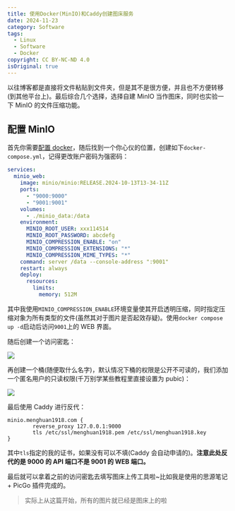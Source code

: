 ```yaml
---
title: 使用Docker(MinIO)和Caddy创建图床服务
date: 2024-11-23
category: Software
tags:
  - Linux
  - Software
  - Docker
copyright: CC BY-NC-ND 4.0
isOriginal: true
---
```


以往博客都是直接将文件粘贴到文件夹，但是其不是很方便，并且也不方便转移(到其他平台上)。最后综合几个选择，选择自建 MinIO 当作图床，同时也实验一下 MinIO 的文件压缩功能。

<!-- more -->

## 配置 MinIO

首先你需要[配置 docker](https://blog.menghuan1918.com/posts/Something_new_1.html)，随后找到一个你心仪的位置，创建如下`docker-compose.yml`，记得更改账户密码为强密码：

```yml
services:
  minio_web:
    image: minio/minio:RELEASE.2024-10-13T13-34-11Z
    ports:
      - "9000:9000"
      - "9001:9001"
    volumes:
      - ./minio_data:/data
    environment:
      MINIO_ROOT_USER: xxx114514
      MINIO_ROOT_PASSWORD: abcdefg
      MINIO_COMPRESSION_ENABLE: "on"
      MINIO_COMPRESSION_EXTENSIONS: "*"
      MINIO_COMPRESSION_MIME_TYPES: "*"
    command: server /data --console-address ":9001"
    restart: always
    deploy:
      resources:
        limits:
          memory: 512M
```

其中我使用`MINIO_COMPRESSION_ENABLE`环境变量使其开启透明压缩，同时指定压缩对象为所有类型的文件(虽然其对于图片是否起效存疑)。使用`docker compose up -d`启动后访问`9001`上的 WEB 界面。

随后创建一个访问密匙：

![](https://minio.menghuan1918.com:443/markdown/2024/11/24/network-asset-network-asset-image-20241123215407-0s7h5j8_repeat_1732373319344__610746-20241123233209-vozqp2f_repeat_1732375998367__622388-20241124000714-gi26sf9_repeat_1732414494928__804502-20241124101941-aw5wk3o_repeat_1732416496319__264828.png)

再创建一个桶(随便取什么名字)，默认情况下桶的权限是公开不可读的，我们添加一个匿名用户的只读权限(千万别学某些教程里直接设置为 pubic)：

![](https://minio.menghuan1918.com:443/markdown/2024/11/24/network-asset-network-asset-image-20241123215557-843y87l_repeat_1732373318755__447826-20241123233225-2b9yh7z_repeat_1732376002457__226152-20241124000714-fgj9y59_repeat_1732378096500__154544-20241124101941-nv2cyw8_repeat_1732415497846__781564.png)

最后使用 Caddy 进行反代：

```caddy
minio.menghuan1918.com {
        reverse_proxy 127.0.0.1:9000
        tls /etc/ssl/menghuan1918.pem /etc/ssl/menghuan1918.key
}
```

其中`tls`指定的我的证书，如果没有可以不填(Caddy 会自动申请的)。**注意此处反代的是 9000 的 API 端口不是 9001 的 WEB 端口。**

最后就可以拿着之前的访问密匙去填写图床上传工具啦~比如我是使用的思源笔记 + PicGo 插件完成的。

> 实际上从这篇开始，所有的图片就已经是图床上的啦
